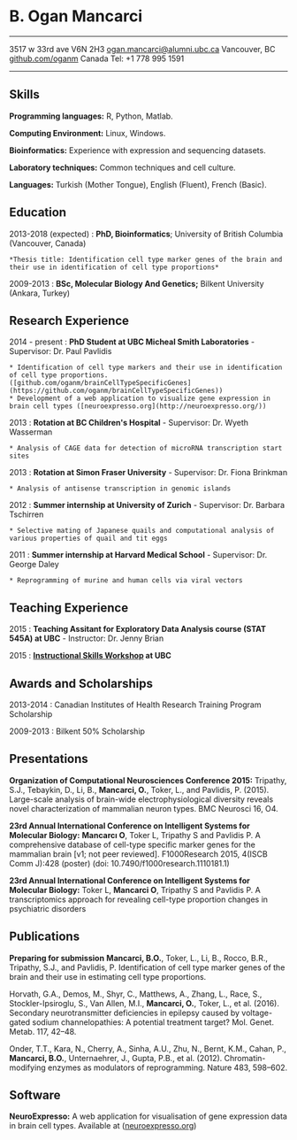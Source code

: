B. Ogan Mancarci
============

-------------------		----------------------------
3517 w 33rd ave V6N 2H3			[ogan.mancarci@alumni.ubc.ca](mailto:ogan.mancarci@alumni.ubc.ca)
Vancouver, BC				[github.com/oganm](https://github.com/oganm)
Canada					Tel: +1 778 995 1591
-------------------		----------------------------

Skills
---------
**Programming languages:** R, Python, Matlab.

**Computing Environment:** Linux, Windows.

**Bioinformatics:** Experience with expression and sequencing datasets.

**Laboratory techniques:** Common techniques and cell culture.

**Languages:** Turkish (Mother Tongue), English (Fluent), French (Basic).

Education
---------

2013-2018 (expected)
:   **PhD, Bioinformatics**; University of British Columbia (Vancouver, Canada)

    *Thesis title: Identification cell type marker genes of the brain and their use in identification of cell type proportions*


2009-2013
:   **BSc, Molecular Biology And Genetics;** Bilkent University (Ankara, Turkey)

Research Experience
----------

2014 - present
:   **PhD Student at UBC Micheal Smith Laboratories** - Supervisor: Dr. Paul Pavlidis

    * Identification of cell type markers and their use in identification of cell type proportions. ([github.com/oganm/brainCellTypeSpecificGenes](https://github.com/oganm/brainCellTypeSpecificGenes))
    * Development of a web application to visualize gene expression in brain cell types ([neuroexpresso.org](http://neuroexpresso.org/))


2013
:   **Rotation at BC Children's Hospital** - Supervisor: Dr. Wyeth Wasserman

    * Analysis of CAGE data for detection of microRNA transcription start sites

2013
:   **Rotation at Simon Fraser University** - Supervisor: Dr. Fiona Brinkman

    * Analysis of antisense transcription in genomic islands

2012
:   **Summer internship at University of Zurich** - Supervisor: Dr. Barbara Tschirren

    * Selective mating of Japanese quails and computational analysis of various properties of quail and tit eggs

2011
:   **Summer internship at Harvard Medical School** - Supervisor: Dr. George Daley

    * Reprogramming of murine and human cells via viral vectors


Teaching Experience
---------------------

2015
: **Teaching Assitant for Exploratory Data Analysis course (STAT 545A) at UBC** - Instructor: Dr. Jenny Brian

2015
: **[Instructional Skills Workshop](http://iswnetwork.ca/) at UBC**

Awards and Scholarships
--------------------
2013-2014
: Canadian Institutes of Health Research Training Program Scholarship

2009-2013
: Bilkent 50% Scholarship


Presentations
--------------------
**Organization of Computational Neurosciences Conference 2015:** Tripathy, S.J., Tebaykin, D., Li, B., **Mancarci, O.**, Toker, L., and Pavlidis, P. (2015). Large-scale analysis of brain-wide electrophysiological diversity reveals novel characterization of mammalian neuron types. BMC Neurosci 16, O4.

**23rd Annual International Conference on Intelligent Systems for Molecular Biology:** **Mancarcı O**, Toker L, Tripathy S and Pavlidis P. A comprehensive database of cell-type specific marker genes for the mammalian brain [v1; not peer reviewed]. F1000Research 2015, 4(ISCB Comm J):428 (poster) (doi: 10.7490/f1000research.1110181.1)

**23rd Annual International Conference on Intelligent Systems for Molecular Biology:** Toker L, **Mancarci O**, Tripathy S and Pavlidis P. A transcriptomics approach for revealing cell-type proportion changes in psychiatric disorders


Publications
------------
<!--zotero cell format -->
**Preparing for submission** **Mancarci, B.O.**, Toker, L., Li, B., Rocco, B.R., Tripathy, S.J., and Pavlidis, P. Identification of cell type marker genes of the brain and their use in estimating cell type proportions.


Horvath, G.A., Demos, M., Shyr, C., Matthews, A., Zhang, L., Race, S., Stockler-Ipsiroglu, S., Van Allen, M.I., **Mancarci, O.**, Toker, L., et al. (2016). Secondary neurotransmitter deficiencies in epilepsy caused by voltage-gated sodium channelopathies: A potential treatment target? Mol. Genet. Metab. 117, 42–48.

Onder, T.T., Kara, N., Cherry, A., Sinha, A.U., Zhu, N., Bernt, K.M., Cahan, P., **Mancarci, B.O.**, Unternaehrer, J., Gupta, P.B., et al. (2012). Chromatin-modifying enzymes as modulators of reprogramming. Nature 483, 598–602.


Software
------------
**NeuroExpresso:** A web application for visualisation of gene expression data in brain cell types. Available at ([neuroexpresso.org](http://neuroexpresso.org/))

